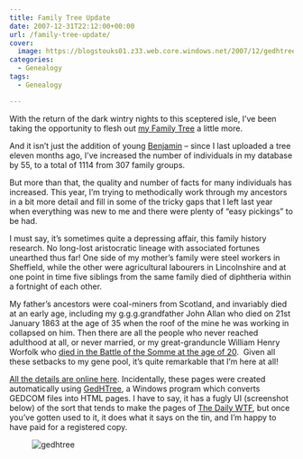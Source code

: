 ```yaml
---
title: Family Tree Update
date: 2007-12-31T22:12:00+00:00
url: /family-tree-update/
cover: 
  image: https://blogstouks01.z33.web.core.windows.net/2007/12/gedhtree_2-1.png
categories:
  - Genealogy
tags:
  - Genealogy

---
```

With the return of the dark wintry nights to this sceptered isle, I’ve been taking the opportunity to flesh out [my Family Tree][1] a little more.

And it isn’t just the addition of young [Benjamin][2] – since I last uploaded a tree eleven months ago, I’ve increased the number of individuals in my database by 55, to a total of 1114 from 307 family groups.

But more than that, the quality and number of facts for many individuals has increased. This year, I’m trying to methodically work through my ancestors in a bit more detail and fill in some of the tricky gaps that I left last year when everything was new to me and there were plenty of “easy pickings” to be had.

I must say, it’s sometimes quite a depressing affair, this family history research. No long-lost aristocratic lineage with associated fortunes unearthed thus far! One side of my mother’s family were steel workers in Sheffield, while the other were agricultural labourers in Lincolnshire and at one point in time five siblings from the same family died of diphtheria within a fortnight of each other.

My father’s ancestors were coal-miners from Scotland, and invariably died at an early age, including my g.g.g.grandfather John Allan who died on 21st January 1863 at the age of 35 when the roof of the mine he was working in collapsed on him. Then there are all the people who never reached adulthood at all, or never married, or my great-granduncle William Henry Worfolk who [died in the Battle of the Somme at the age of 20][3].  Given all these setbacks to my gene pool, it’s quite remarkable that I’m here at all!

[All the details are online here][1]. Incidentally, these pages were created automatically using [GedHTree][4], a Windows program which converts GEDCOM files into HTML pages. I have to say, it has a fugly UI (screenshot below) of the sort that tends to make the pages of [The Daily WTF][5], but once you’ve gotten used to it, it does what it says on the tin, and I’m happy to have paid for a registered copy.<figure class="kg-card kg-image-card">

<img decoding="async" src="https://blogstouks01.z33.web.core.windows.net/2023/08/gedhtree_2.png" class="kg-image" alt="gedhtree" loading="lazy" /> </figure>

 [1]: https://familytree.iannelson.uk
 [2]: https://blog.iannelson.uk/benjamin-george-nelson/
 [3]: http://www.cwgc.org/search/certificate.aspx?casualty=75262
 [4]: http://www.gedhtree.com/
 [5]: http://thedailywtf.com/